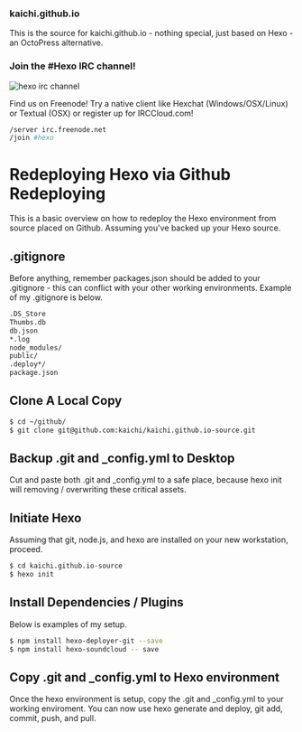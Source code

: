### kaichi.github.io

This is the source for kaichi.github.io - nothing special, just based on Hexo - an OctoPress alternative.

### Join the #Hexo IRC channel!
![hexo irc channel](http://i.imgur.com/0S1G2H7.png)

Find us on Freenode! Try a native client like Hexchat (Windows/OSX/Linux) or Textual (OSX) or register up for IRCCloud.com!

```bash
/server irc.freenode.net
/join #hexo
```

# Redeploying Hexo via Github Redeploying
This is a basic overview on how to redeploy the Hexo environment from source placed on Github. Assuming you've backed up your Hexo source.

## .gitignore
Before anything, remember packages.json should be added to your .gitignore - this can conflict with your other working environments. Example of my .gitignore is below.
``` bash
.DS_Store
Thumbs.db
db.json
*.log
node_modules/
public/
.deploy*/
package.json
```
## Clone A Local Copy
```bash
$ cd ~/github/
$ git clone git@github.com:kaichi/kaichi.github.io-source.git
```

## Backup .git and _config.yml to Desktop
Cut and paste both .git and _config.yml to a safe place, because hexo init will removing / overwriting these critical assets.

## Initiate Hexo
Assuming that git, node.js, and hexo are installed on your new workstation, proceed.
```bash
$ cd kaichi.github.io-source
$ hexo init
```
## Install Dependencies / Plugins
Below is examples of my setup.
``` bash
$ npm install hexo-deployer-git --save
$ npm install hexo-soundcloud -- save
```

## Copy .git and _config.yml to Hexo environment
Once the hexo environment is setup, copy the .git and _config.yml to your working enviroment. You can now use hexo generate and deploy, git add, commit, push, and pull.

